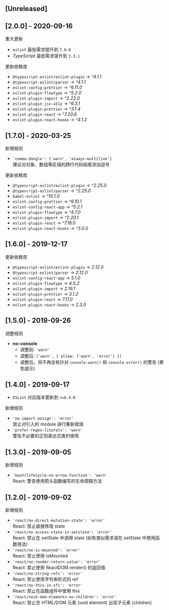 ## [Unreleased]

## [2.0.0] - 2020-09-16

重大更新

-   `eslint` 最低需求提升到 `7.0.0`
-   _TypeScript_ 最低需求提升到 `3.3.1`

更新依赖库

-   `@typescript-eslint/eslint-plugin` -> _^4.1.1_
-   `@typescript-eslint/parser` -> _^4.1.1_
-   `eslint-config-prettier` -> _^6.11.0_
-   `eslint-plugin-flowtype` -> _^5.2.0_
-   `eslint-plugin-import` -> _^2.22.0_
-   `eslint-plugin-jsx-a11y` -> _^6.3.1_
-   `eslint-plugin-prettier` -> _^3.1.4_
-   `eslint-plugin-react` -> _^7.20.6_
-   `eslint-plugin-react-hooks` -> _^4.1.2_

## [1.7.0] - 2020-03-25

新增规则

-   `'comma-dangle': ['warn', 'always-multiline']`
    <br>建议对对象、数组等区域的跨行代码结尾添加逗号

更新依赖库

-   `@typescript-eslint/eslint-plugin` -> _^2.25.0_
-   `@typescript-eslint/parser` -> _^2.25.0_
-   `babel-eslint` -> _^10.1.0_
-   `eslint-config-prettier` -> _^6.10.1_
-   `eslint-config-react-app` -> _^5.2.1_
-   `eslint-plugin-flowtype` -> _^4.7.0_
-   `eslint-plugin-import` -> _^2.20.1_
-   `eslint-plugin-react` -> _^7.19.0_
-   `eslint-plugin-react-hooks` -> _^3.0.0_

## [1.6.0] - 2019-12-17

更新依赖库

-   `@typescript-eslint/eslint-plugin` -> _2.12.0_
-   `@typescript-eslint/parser` -> _2.12.0_
-   `eslint-config-react-app` -> _5.1.0_
-   `eslint-plugin-flowtype` -> _4.5.2_
-   `eslint-plugin-import` -> _2.19.1_
-   `eslint-plugin-prettier` -> _3.1.2_
-   `eslint-plugin-react` -> _7.17.0_
-   `eslint-plugin-react-hooks` -> _2.3.0_

## [1.5.0] - 2019-09-26

调整规则

-   **no-console**
    -   调整前: `'warn'`
    -   调整后: `['warn', { allow: ['warn', 'error'] }]`
    -   调整后，将不再会有针对 `console.warn()` 和 `console.error()` 的警告 (黄色提示)

## [1.4.0] - 2019-09-17

-   `ESLint` 对应版本更新到 `>=6.4.0`

新增规则

-   `'no-import-assign': 'error'`
    <br>禁止对引入的 module 进行重新赋值
-   `'prefer-regex-literals': 'warn'`
    <br>警告不必要的正则表达式类的使用

## [1.3.0] - 2019-09-05

新增规则

-   `'koot/lifecycle-no-arrow-function': 'warn'`
    <br>React: 警告使用箭头函数编写的生命周期方法

## [1.2.0] - 2019-09-02

新增规则

-   `'react/no-direct-mutation-state': 'error'`
    <br>React: 禁止直接修改 state
-   `'react/no-access-state-in-setstate': 'error'`
    <br>React: 禁止在 setState 中调用 state (如有类似需求请在 setState 中使用函数用法)
-   `'react/no-is-mounted': 'error'`
    <br>React: 禁止使用 isMounted
-   `'react/no-render-return-value': 'error'`
    <br>React: 禁止使用 ReactDOM.render() 的返回值
-   `'react/no-string-refs': 'error'`
    <br>React: 禁止使用字符串形式的 ref
-   `'react/no-this-in-sfc': 'error'`
    <br>React: 禁止在函数组件中使用 this
-   `'react/void-dom-elements-no-children': 'error'`
    <br>React: 禁止空 HTML/DOM 元素 (void element) 出现子元素 (children)

